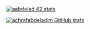 [![aabdelad 42 stats](https://1337-readme.vercel.app/api/profile?cursus=42cursus&dark=true&forty_two_network_logo=hide&login=aabdelad)](https://profile.intra.42.fr/users/aabdelad)


[![achrafabdeladim GitHub stats](https://github-readme-stats.vercel.app/api?username=Ash-abdeladim&show_icons=true&theme=radical)](https://github.com/Ash-abdeladim)


<!-- [![achrafabdeladim Most Used Languages](https://github-readme-stats.vercel.app/api/top-langs/?username=Ash-abdeladim
&show_icons=true&theme=radical)]( -->

<!-- ![Profile views](https://gpvc.arturio.dev/achrafabdeladim) -->
